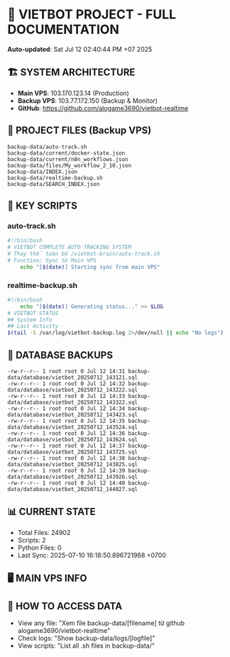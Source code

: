 # 🤖 VIETBOT PROJECT - FULL DOCUMENTATION
**Auto-updated**: Sat Jul 12 02:40:44 PM +07 2025

## 🏗️ SYSTEM ARCHITECTURE
- **Main VPS**: 103.170.123.14 (Production)
- **Backup VPS**: 103.77.172.150 (Backup & Monitor)
- **GitHub**: https://github.com/alogame3690/vietbot-realtime

## 📁 PROJECT FILES (Backup VPS)
```
backup-data/auto-track.sh
backup-data/current/docker-state.json
backup-data/current/n8n_workflows.json
backup-data/files/My_workflow_2_10.json
backup-data/INDEX.json
backup-data/realtime-backup.sh
backup-data/SEARCH_INDEX.json
```

## 🔧 KEY SCRIPTS
### auto-track.sh
```bash
#!/bin/bash
# VIETBOT COMPLETE AUTO TRACKING SYSTEM
# Thay thế toàn bộ /vietbot-brain/auto-track.sh
# Function: Sync từ Main VPS
    echo "[$(date)] Starting sync from main VPS"
```
### realtime-backup.sh
```bash
#!/bin/bash
    echo "[$(date)] Generating status..." >> $LOG
# VIETBOT STATUS
## System Info
## Last Activity
$(tail -5 /var/log/vietbot-backup.log 2>/dev/null || echo "No logs")
```

## 💾 DATABASE BACKUPS
```
-rw-r--r-- 1 root root 0 Jul 12 14:31 backup-data/database/vietbot_20250712_143121.sql
-rw-r--r-- 1 root root 0 Jul 12 14:32 backup-data/database/vietbot_20250712_143222.sql
-rw-r--r-- 1 root root 0 Jul 12 14:33 backup-data/database/vietbot_20250712_143322.sql
-rw-r--r-- 1 root root 0 Jul 12 14:34 backup-data/database/vietbot_20250712_143423.sql
-rw-r--r-- 1 root root 0 Jul 12 14:35 backup-data/database/vietbot_20250712_143524.sql
-rw-r--r-- 1 root root 0 Jul 12 14:36 backup-data/database/vietbot_20250712_143624.sql
-rw-r--r-- 1 root root 0 Jul 12 14:37 backup-data/database/vietbot_20250712_143725.sql
-rw-r--r-- 1 root root 0 Jul 12 14:38 backup-data/database/vietbot_20250712_143825.sql
-rw-r--r-- 1 root root 0 Jul 12 14:39 backup-data/database/vietbot_20250712_143926.sql
-rw-r--r-- 1 root root 0 Jul 12 14:40 backup-data/database/vietbot_20250712_144027.sql
```

## 📊 CURRENT STATE
- Total Files: 24902
- Scripts: 2
- Python Files: 0
- Last Sync: 2025-07-10 16:18:50.896721968 +0700

## 🖥️ MAIN VPS INFO


## 🚨 HOW TO ACCESS DATA
- View any file: "Xem file backup-data/[filename] từ github alogame3690/vietbot-realtime"
- Check logs: "Show backup-data/logs/[logfile]"
- View scripts: "List all .sh files in backup-data/"
